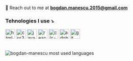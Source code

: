 <img
            src="https://capsule-render.vercel.app/api?type=waving&color=0:8E2DE2,100:4A00E0&height=250&section=header&text=Hi%20there%20👋,%20I'm%20Bogdan!&desc=Here's%20my%20profile%20⤵️&fontSize=32&animation=fadeIn&fontAlignY=30&descsize=18.72&descAlignY=50&fontColor=fff"
            alt=""
        />
        <p>📧 Reach out to me at **bogdan.manescu.2015@gmail.com**</p>
        <h3>Tehnologies I use ⤵️</h3>
        <a href="https://developer.mozilla.org/en-US/docs/Glossary/HTML5"
            ><img
                src="https://camo.githubusercontent.com/72e5df59529a42423d671ba4c02bfb327d917517bfff18595c5e5dc17a5abece/68747470733a2f2f6564656e742e6769746875622e696f2f537570657254696e7949636f6e732f696d616765732f7376672f68746d6c352e737667"
                alt="html5"
                width="30px"
                height="30px"
        /></a>
        <a href="https://developer.mozilla.org/en-US/docs/Web/CSS"
            ><img
                src="https://camo.githubusercontent.com/b788527f604d8e727fcc90d721984125bced85c8a1c9f8da69c6c4a3e51df3c5/68747470733a2f2f6564656e742e6769746875622e696f2f537570657254696e7949636f6e732f696d616765732f7376672f637373332e737667"
                alt="css3"
                width="30px"
                height="30px"
        /></a>
        <a href="https://www.javascript.com/"
            ><img
                src="https://camo.githubusercontent.com/9496882abd182958bcea4238ab44f7eb8928d7a4144c150f18f6c55ceb9b4490/68747470733a2f2f6564656e742e6769746875622e696f2f537570657254696e7949636f6e732f696d616765732f7376672f6a6176617363726970742e737667"
                alt="javascript"
                width="30px"
                height="30px"
        /></a>
        <a href="https://reactjs.org/"
            ><img
                src="https://camo.githubusercontent.com/98ce3f27aec475c03ad0441a7d4092f6b956814c7adc7f0049689dccedb82f1d/68747470733a2f2f6564656e742e6769746875622e696f2f537570657254696e7949636f6e732f696d616765732f7376672f72656163742e737667"
                alt="react"
                width="30px"
                height="30px"
        /></a>
        <a href="https://cplusplus.com/"
            ><img
                src="https://camo.githubusercontent.com/1141fa873ae7371cd6b723fef0cd57ca14923123983844571416854b7f5e8fb6/68747470733a2f2f6564656e742e6769746875622e696f2f537570657254696e7949636f6e732f696d616765732f7376672f63706c7573706c75732e737667"
                alt="c/c++"
                width="30px"
                height="30px"
        /></a>
        <a href="https://www.adobe.com/products/photoshop.html"
            ><img
                src="https://camo.githubusercontent.com/266382312222509d3ee960dae2bc240f90b99fe7d0824ff15ed3a9e583b283a7/68747470733a2f2f6564656e742e6769746875622e696f2f537570657254696e7949636f6e732f696d616765732f7376672f61646f62652e737667"
                alt="adobe photoshop"
                width="30px"
                height="30px"
        /></a>
        <a href="https://git-scm.com/"
            ><img
                src="https://camo.githubusercontent.com/a7628672dbfd8720309680580dbfe8aff1d12a1bb2397b5c36cd10a56e08adf7/68747470733a2f2f6564656e742e6769746875622e696f2f537570657254696e7949636f6e732f696d616765732f7376672f6769742e737667"
                alt="git"
                width="30px"
                height="30px"
        /></a>
        <div>
            <br />
            <br />
            <img
                src="https://github-readme-stats.vercel.app/api/top-langs/?username=bogdan-manescu&layout=compact"
                alt="bogdan-manescu most used languages"
            />
        </div>
